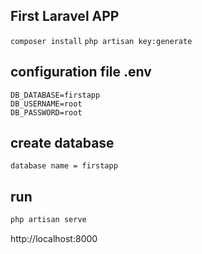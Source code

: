## First Laravel APP

```composer install```
```php artisan key:generate```

## configuration file .env

```
DB_DATABASE=firstapp
DB_USERNAME=root
DB_PASSWORD=root
```

## create database
`database name = firstapp`

## run 
```bash
php artisan serve
```

http://localhost:8000
